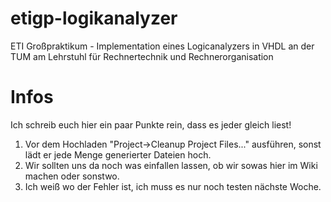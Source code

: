 etigp-logikanalyzer
===================

ETI Großpraktikum - Implementation eines Logicanalyzers in VHDL an der TUM am
Lehrstuhl für Rechnertechnik und Rechnerorganisation

Infos
=====
Ich schreib euch hier ein paar Punkte rein, dass es jeder gleich liest!

1. Vor dem Hochladen "Project->Cleanup Project Files..." ausführen, sonst lädt er jede Menge generierter Dateien hoch.
2. Wir sollten uns da noch was einfallen lassen, ob wir sowas hier im Wiki machen oder sonstwo.
3. Ich weiß wo der Fehler ist, ich muss es nur noch testen nächste Woche.
